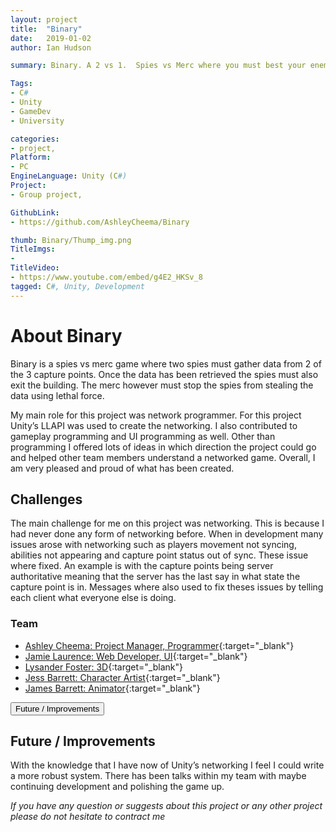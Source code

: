 ```yaml
---
layout: project
title:  "Binary"
date:   2019-01-02 
author: Ian Hudson

summary: Binary. A 2 vs 1.  Spies vs Merc where you must best your enemy.

Tags:
- C#
- Unity
- GameDev
- University

categories:
- project, 
Platform:
- PC
EngineLanguage: Unity (C#)
Project:
- Group project,

GithubLink:
- https://github.com/AshleyCheema/Binary

thumb: Binary/Thump_img.png
TitleImgs:
-
TitleVideo:
- https://www.youtube.com/embed/g4E2_HKSv_8
tagged: C#, Unity, Development
---
```


# About Binary
Binary is a spies vs merc game where two spies must gather data from 2 of the 3 capture points. Once the data has been retrieved the spies must also exit the building. The merc however must stop the spies from stealing the data using lethal force.

My main role for this project was network programmer. For this project Unity’s LLAPI was used to create the networking. I also contributed to gameplay programming and UI programming as well.
Other than programming I offered lots of ideas in which direction the project could go and helped other team members understand a networked game. Overall, I am very pleased and proud of what has been created.


## Challenges
The main challenge for me on this project was networking. This is because I had never done any form of networking before. When in development many issues arose with networking such as players movement not syncing, abilities not appearing and capture point status out of sync. These issue where fixed. An example is with the capture points being server authoritative meaning that the server has the last say in what state the capture point is in.
Messages where also used to fix theses issues by telling each client what everyone else is doing.

### Team
- [Ashley Cheema: Project Manager, Programmer](https://ashleycheema.github.io){:target="_blank"}
- [Jamie Laurence: Web Developer, UI](http://www.jamielaurence.co.uk){:target="_blank"}
- [Lysander Foster: 3D](https://lysanderfoster.com){:target="_blank"}
- [Jess Barrett: Character Artist](https://jessbarrett96.wixsite.com/website){:target="_blank"}
- [James Barrett: Animator](https://jamesgbarrett.portfoliobox.net){:target="_blank"}

<button type="button" class="btn btn-info" data-toggle="collapse" data-target="#improvments">Future / Improvements</button>
<div id="improvments" class="collapse">
<h2>Future / Improvements</h2>

With the knowledge that I have now of Unity’s networking I feel I could write a more robust system. There has been talks within my team with maybe continuing development and polishing the game up.
</div>
<i>If you have any question or suggests about this project or any other project please do not hesitate to contract me<i/>